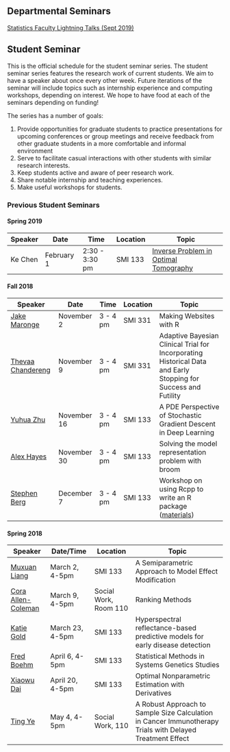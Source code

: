 ## Departmental Seminars
[Statistics Faculty Lightning Talks (Sept 2019)](seminars/lightning-talks-1909.pdf ':ignore')

## Student Seminar

This is the official schedule for the student seminar series. The student seminar series features the research work of current students. We aim to have a speaker about once every other week. Future iterations of the seminar will include topics such as internship experience and computing workshops, depending on interest. We hope to have food at each of the seminars depending on funding!

The series has a number of goals:
1. Provide opportunities for graduate students to practice presentations for upcoming conferences or group meetings and receive feedback from other graduate students in a more comfortable and informal environment
2. Serve to facilitate casual interactions with other students with similar research interests.
3. Keep students active and aware of peer research work.
4. Share notable internship and teaching experiences.
5. Make useful workshops for students.

### Previous Student Seminars

#### Spring 2019

| Speaker | Date       | Time           | Location | Topic                                                                            |
|---------|------------|----------------|----------|----------------------------------------------------------------------------------|
| Ke Chen | February 1 | 2:30 - 3:30 pm | SMI 133  | <a href="fliers/chen_seminar_2019.pdf">Inverse Problem in Optimal Tomography</a> |


#### Fall 2018

| Speaker                                                            | Date        | Time     | Location | Topic                                                                                                           |
|--------------------------------------------------------------------|-------------|----------|----------|-----------------------------------------------------------------------------------------------------------------|
| <a href="fliers/maronge_seminar_2018.pdf">Jake Maronge</a>         | November 2  | 3 - 4 pm | SMI 331  | Making Websites with R                                                                                          |
| <a href="fliers/chandereng_seminar_2018.pdf">Thevaa Chandereng</a> | November 9  | 3 - 4 pm | SMI 331  | Adaptive Bayesian Clinical Trial for Incorporating  Historical Data and Early Stopping for Success and Futility |
| <a href="fliers/zhu_seminar_2018.pdf">Yuhua Zhu</a>                | November 16 | 3 - 4 pm | SMI 133  | A PDE Perspective of Stochastic Gradient Descent in Deep Learning                                               |
| <a href="fliers/hayes_seminar_2018.pdf">Alex Hayes</a>             | November 30 | 3 - 4 pm | SMI 133  | Solving the model representation problem with broom                                                             |
| <a href="fliers/berg_seminar_2018.pdf">Stephen Berg</a>            | December 7  | 3 - 4 pm | SMI 133  | Workshop on using Rcpp to write an R package (<a href="workshops/berg/materials.zip">materials</a>)             |

#### Spring 2018

| Speaker                                                        | Date/Time       | Location              | Topic                                                                                                     |
|----------------------------------------------------------------|-----------------|-----------------------|-----------------------------------------------------------------------------------------------------------|
| <a href="fliers/muxuan_seminar_2018.pdf">Muxuan Liang</a>      | March 2, 4-5pm  | SMI 133               | A Semiparametric Approach to Model Effect Modification                                                    |
| <a href="fliers/cora_seminar_2018.pdf"> Cora Allen-Coleman</a> | March 9, 4-5pm  | Social Work, Room 110 | Ranking Methods                                                                                           |
| <a href="fliers/katie_seminar_2018.pdf"> Katie Gold</a>        | March 23, 4-5pm | SMI 133               | Hyperspectral reflectance-based predictive models for early disease detection                             |
| <a href="fliers/fred_seminar_2018.pdf"> Fred Boehm </a>        | April 6, 4-5pm  | SMI 133               | Statistical Methods in Systems Genetics Studies                                                           |
| <a href="fliers/xiaowu_seminar_2018.pdf">Xiaowu Dai</a>        | April 20, 4-5pm | SMI 133               | Optimal Nonparametric Estimation with Derivatives                                                         |
| <a href="fliers/ting_seminar_2018.pdf">Ting Ye</a>             | May 4, 4-5pm    | Social Work, 110      | A Robust Approach to Sample Size Calculation in Cancer Immunotherapy Trials with Delayed Treatment Effect |

